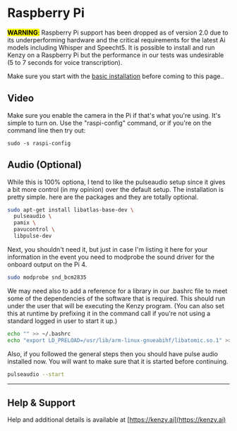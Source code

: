 # Raspberry Pi

<mark>__WARNING__:</mark> Raspberry Pi support has been dropped as of version 2.0 due to its underperforming hardware and the critical requirements for the latest Ai models including Whisper and Speecht5.  It is possible to install and run Kenzy on a Raspberry Pi but the performance in our tests was undesirable (5 to 7 seconds for voice transcription).

Make sure you start with the [basic installation](installation.basic.md) before coming to this page..


## Video

Make sure you enable the camera in the Pi if that's what you're using.  It's simple to turn on.  Use the "raspi-config" command, or if you're on the command line then try out:

```
sudo -s raspi-config
```

## Audio (Optional)

While this is 100% optiona, I tend to like the pulseaudio setup since it gives a bit more control (in my opinion) over the default setup.  The installation is pretty simple.  here are the packages and they are totally optional.

```bash
sudo apt-get install libatlas-base-dev \
  pulseaudio \
  pamix \
  pavucontrol \
  libpulse-dev
```

Next, you shouldn't need it, but just in case I'm listing it here for your information in the event you need to modprobe the sound driver for the onboard output on the Pi 4.

```bash
sudo modprobe snd_bcm2835 
```

We may need also to add a reference for a library in our .bashrc file to meet some of the dependencies of the software that is required.  This should run under the user that will be executing the Kenzy program.  (You can also set this at runtime by prefixing it in the command call if you're not using a standard logged in user to start it up.)

```bash
echo "" >> ~/.bashrc
echo "export LD_PRELOAD=/usr/lib/arm-linux-gnueabihf/libatomic.so.1" >> ~/.bashrc
```

Also, if you followed the general steps then you should have pulse audio installed now.  You will want to make sure that it is started before continuing.

```bash
pulseaudio --start
```

-----

## Help &amp; Support
Help and additional details is available at [https://kenzy.ai](https://kenzy.ai)